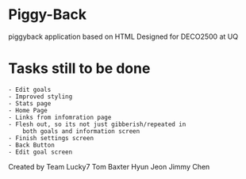 # Piggy-Back

piggyback application based on HTML
Designed for DECO2500 at UQ

# Tasks still to be done
	- Edit goals
	- Improved styling
	- Stats page
	- Home Page
	- Links from infomration page
	- Flesh out, so its not just gibberish/repeated in 
		both goals and information screen
	- Finish settings screen
	- Back Button
	- Edit goal screen

Created by Team Lucky7
Tom Baxter
Hyun Jeon
Jimmy Chen
